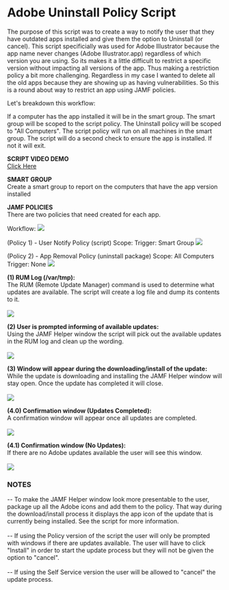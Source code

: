 <h1>Adobe Uninstall Policy Script</h1>

The purpose of this script was to create a way to notify the user that they have outdated apps installed and give them the option to Uninstall (or cancel).  This script specificially was used for Adobe Illustrator because the app name never changes (Adobe Illustrator.app) regardless of which version you are using.  So its makes it a little difficult to restrict a specific version without impacting all versions of the app.  Thus making a restriction policy a bit more challenging.  Regardless in my case I wanted to delete all the old apps because they are showing up as having vulnerabilities.  So this is a round about way to restrict an app using JAMF policies.

Let's breakdown this workflow:

If a computer has the app installed it will be in the smart group.  The smart group will be scoped to the script policy.  The Uninstall policy will be scoped to "All Computers".  The script policy will run on all machines in the smart group.  The script will do a second check to ensure the app is installed.  If not it will exit.



<b>SCRIPT VIDEO DEMO</b><br>
<a href ="https://github.com/stuutz/JAMF-Scripts/blob/master/Adobe_App_Uninstall_Script/Adobe_App_Uninstall_Script_demo.mp4">Click Here</a>

<b>SMART GROUP</b><br>
Create a smart group to report on the computers that have the app version installed


<b>JAMF POLICIES</b><br>
There are two policies that need created for each app.

Workflow:
<img src="https://github.com/stuutz/JAMF-Scripts/blob/master/Adobe_App_Uninstall_Script/workflow.png">

(Policy 1) - User Notify Policy (script)
Scope:
Trigger: Smart Group
<img src="https://github.com/stuutz/JAMF-Scripts/blob/master/Adobe_App_Uninstall_Script/policy_script_info.png">

(Policy 2) - App Removal Policy (uninstall package)
Scope: All Computers
Trigger: None
<img src="https://github.com/stuutz/JAMF-Scripts/blob/master/Adobe_App_Uninstall_Script/policy_script_info.png">




<b>(1) RUM Log (/var/tmp):</b><br>
The RUM (Remote Update Manager) command is used to determine what updates are available.  The script will create a log
file and dump its contents to it.<br><br>
<img src="https://github.com/stuutz/JAMF-Scripts/blob/master/Adobe_Install_Updates/Images/RUM_Log.png">

<b>(2) User is prompted informing of available updates:</b><br>
Using the JAMF Helper window the script will pick out the available updates in the RUM log and clean up the wording.<br><br>
<img src="https://github.com/stuutz/JAMF-Scripts/blob/master/Adobe_Install_Updates/Images/Window_available_updates.png">

<b>(3) Window will appear during the downloading/install of the update:</b><br>
While the update is downloading and installing the JAMF Helper window will stay open.  Once the update has completed it will
close.<br><br>
<img src="https://github.com/stuutz/JAMF-Scripts/blob/master/Adobe_Install_Updates/Images/Window_progress_update.png">

<b>(4.0) Confirmation window (Updates Completed):</b><br>
A confirmation window will appear once all updates are completed.<br><br>
<img src="https://github.com/stuutz/JAMF-Scripts/blob/master/Adobe_Install_Updates/Images/Window_updates_completed.png">

<b>(4.1) Confirmation window (No Updates):</b><br>
If there are no Adobe updates available the user will see this window.<br><br>
<img src="https://github.com/stuutz/JAMF-Scripts/blob/master/Adobe_Install_Updates/Images/Window_no_updates.png">

<h3>NOTES</h3>
--  To make the JAMF Helper window look more presentable to the user, package up all the Adobe icons and add them to the policy.  That way during the download/install process it displays the app icon of the update that is currently being installed.  See the script for more information.<br><br>
--  If using the Policy version of the script the user will only be prompted with windows if there are updates available.  The user will have to click "Install" in order to start the update process but they will not be given the option to "cancel".<br><br>
--  If using the Self Service version the user will be allowed to "cancel" the update process.
